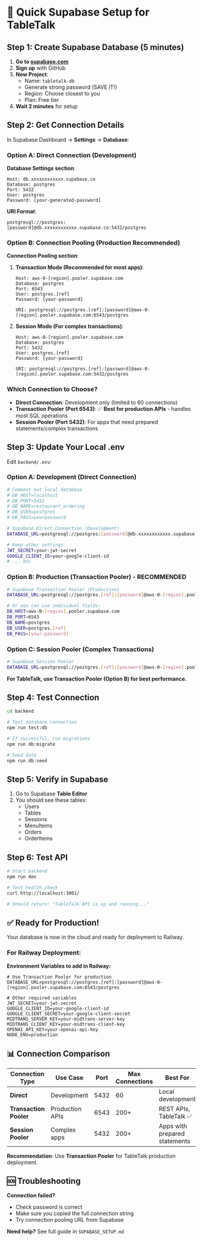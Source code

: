 # 🚀 Quick Supabase Setup for TableTalk

## Step 1: Create Supabase Database (5 minutes)

1. **Go to [supabase.com](https://supabase.com)**
2. **Sign up** with GitHub
3. **New Project**: 
   - Name: `tabletalk-db`
   - Generate strong password (SAVE IT!)
   - Region: Choose closest to you
   - Plan: Free tier
4. **Wait 2 minutes** for setup

## Step 2: Get Connection Details

In Supabase Dashboard → **Settings** → **Database**:

### Option A: Direct Connection (Development)
**Database Settings section**:
```
Host: db.xxxxxxxxxxxx.supabase.co
Database: postgres  
Port: 5432
User: postgres
Password: [your-generated-password]
```

**URI Format**:
```
postgresql://postgres:[password]@db.xxxxxxxxxxxx.supabase.co:5432/postgres
```

### Option B: Connection Pooling (Production Recommended)
**Connection Pooling section**:

1. **Transaction Mode (Recommended for most apps)**:
   ```
   Host: aws-0-[region].pooler.supabase.com
   Database: postgres
   Port: 6543
   User: postgres.[ref]
   Password: [your-password]
   
   URI: postgresql://postgres.[ref]:[password]@aws-0-[region].pooler.supabase.com:6543/postgres
   ```

2. **Session Mode (For complex transactions)**:
   ```
   Host: aws-0-[region].pooler.supabase.com
   Database: postgres
   Port: 5432
   User: postgres.[ref]
   Password: [your-password]
   
   URI: postgresql://postgres.[ref]:[password]@aws-0-[region].pooler.supabase.com:5432/postgres
   ```

### Which Connection to Choose?

- **Direct Connection**: Development only (limited to 60 connections)
- **Transaction Pooler (Port 6543)**: ✅ **Best for production APIs** - handles most SQL operations
- **Session Pooler (Port 5432)**: For apps that need prepared statements/complex transactions

## Step 3: Update Your Local .env

Edit `backend/.env`:

### Option A: Development (Direct Connection)
```bash
# Comment out local database
# DB_HOST=localhost
# DB_PORT=5432
# DB_NAME=restaurant_ordering
# DB_USER=postgres
# DB_PASS=yourpassword

# Supabase Direct Connection (Development)
DATABASE_URL=postgresql://postgres:[password]@db.xxxxxxxxxxxx.supabase.co:5432/postgres

# Keep other settings
JWT_SECRET=your-jwt-secret
GOOGLE_CLIENT_ID=your-google-client-id
# ... etc
```

### Option B: Production (Transaction Pooler) - RECOMMENDED
```bash
# Supabase Transaction Pooler (Production)
DATABASE_URL=postgresql://postgres.[ref]:[password]@aws-0-[region].pooler.supabase.com:6543/postgres

# Or you can use individual fields:
DB_HOST=aws-0-[region].pooler.supabase.com
DB_PORT=6543
DB_NAME=postgres
DB_USER=postgres.[ref]
DB_PASS=[your-password]
```

### Option C: Session Pooler (Complex Transactions)
```bash
# Supabase Session Pooler
DATABASE_URL=postgresql://postgres.[ref]:[password]@aws-0-[region].pooler.supabase.com:5432/postgres
```

**For TableTalk, use Transaction Pooler (Option B) for best performance.**

## Step 4: Test Connection

```bash
cd backend

# Test database connection
npm run test:db

# If successful, run migrations
npm run db:migrate

# Seed data
npm run db:seed
```

## Step 5: Verify in Supabase

1. Go to Supabase **Table Editor**
2. You should see these tables:
   - Users
   - Tables  
   - Sessions
   - MenuItems
   - Orders
   - OrderItems

## Step 6: Test API

```bash
# Start backend
npm run dev

# Test health check
curl http://localhost:3001/

# Should return: "TableTalk API is up and running..."
```

## ✅ Ready for Production!

Your database is now in the cloud and ready for deployment to Railway.

### For Railway Deployment:

**Environment Variables to add in Railway:**

```env
# Use Transaction Pooler for production
DATABASE_URL=postgresql://postgres.[ref]:[password]@aws-0-[region].pooler.supabase.com:6543/postgres

# Other required variables
JWT_SECRET=your-jwt-secret
GOOGLE_CLIENT_ID=your-google-client-id
GOOGLE_CLIENT_SECRET=your-google-client-secret
MIDTRANS_SERVER_KEY=your-midtrans-server-key
MIDTRANS_CLIENT_KEY=your-midtrans-client-key
OPENAI_API_KEY=your-openai-api-key
NODE_ENV=production
```

## 📊 Connection Comparison

| Connection Type | Use Case | Port | Max Connections | Best For |
|----------------|----------|------|----------------|----------|
| **Direct** | Development | 5432 | 60 | Local development |
| **Transaction Pooler** | Production APIs | 6543 | 200+ | REST APIs, TableTalk ✅ |
| **Session Pooler** | Complex apps | 5432 | 200+ | Apps with prepared statements |

**Recommendation**: Use **Transaction Pooler** for TableTalk production deployment.

## 🆘 Troubleshooting

**Connection failed?**
- Check password is correct
- Make sure you copied the full connection string
- Try connection pooling URL from Supabase

**Need help?** See full guide in `SUPABASE_SETUP.md`
